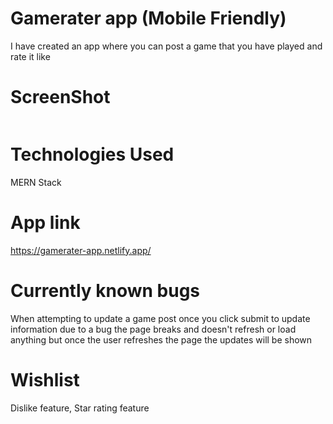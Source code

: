 # Gamerater app (Mobile Friendly)
I have created an app where you can post a game that you have played and rate it like 

# ScreenShot
<img src=""/>

# Technologies Used
MERN Stack

# App link
https://gamerater-app.netlify.app/

# Currently known bugs
When attempting to update a game post once you click submit to update information due to a bug the page breaks and doesn't refresh or load anything but once the user refreshes the page the updates will be shown

# Wishlist
Dislike feature,
Star rating feature
